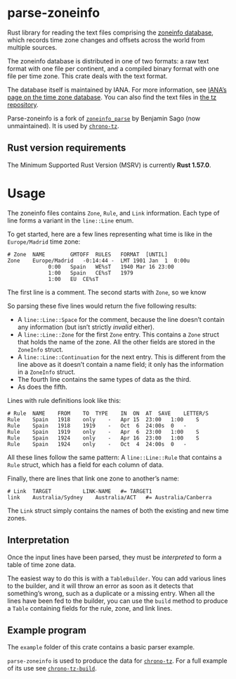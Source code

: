 # parse-zoneinfo

Rust library for reading the text files comprising the [zoneinfo database], which records time zone changes and offsets across the world from multiple sources.

The zoneinfo database is distributed in one of two formats: a raw text format with one file per continent, and a compiled binary format with one file per time zone. This crate deals with the text format.

The database itself is maintained by IANA. For more information, see [IANA’s page on the time zone database][iana]. You can also find the text files in [the tz repository][tz].

Parse-zoneinfo is a fork of [`zoneinfo_parse`] by Benjamin Sago (now unmaintained). It is used by [`chrono-tz`].

[iana]: https://www.iana.org/time-zones
[tz]: https://github.com/eggert/tz
[zoneinfo database]: https://en.wikipedia.org/wiki/Tz_database
[`zoneinfo_parse`]: https://crates.io/crates/zoneinfo_parse
[`chrono-tz`]: https://crates.io/crates/chrono-tz

## Rust version requirements

The Minimum Supported Rust Version (MSRV) is currently **Rust 1.57.0**.

# Usage

The zoneinfo files contains `Zone`, `Rule`, and `Link` information. Each type of line forms a variant in the `line::Line` enum.

To get started, here are a few lines representing what time is like in the `Europe/Madrid` time zone:
```
# Zone	NAME		GMTOFF	RULES	FORMAT	[UNTIL]
Zone	Europe/Madrid	-0:14:44 -	LMT	1901 Jan  1  0:00u
			 0:00	Spain	WE%sT	1940 Mar 16 23:00
			 1:00	Spain	CE%sT	1979
			 1:00	EU	CE%sT
```

The first line is a comment. The second starts with `Zone`, so we know

So parsing these five lines would return the five following results:

- A `line::Line::Space` for the comment, because the line doesn’t contain any information (but isn’t strictly *invalid* either).
- A `line::Line::Zone` for the first `Zone` entry. This contains a `Zone` struct that holds the name of the zone. All the other fields are stored in the `ZoneInfo` struct.
- A `line::Line::Continuation` for the next entry. This is different from the line above as it doesn’t contain a name field; it only has the information in a `ZoneInfo` struct.
- The fourth line contains the same types of data as the third.
- As does the fifth.

Lines with rule definitions look like this:
```
# Rule	NAME	FROM	TO	TYPE	IN	ON	AT	SAVE	LETTER/S
Rule	Spain	1918	only	-	Apr	15	23:00	1:00	S
Rule	Spain	1918	1919	-	Oct	 6	24:00s	0	-
Rule	Spain	1919	only	-	Apr	 6	23:00	1:00	S
Rule	Spain	1924	only	-	Apr	16	23:00	1:00	S
Rule	Spain	1924	only	-	Oct	 4	24:00s	0	-
```

All these lines follow the same pattern: A `line::Line::Rule` that contains a `Rule` struct, which has a field for each column of data.

Finally, there are lines that link one zone to another’s name:
```
# Link	TARGET			LINK-NAME	#= TARGET1
link	Australia/Sydney	Australia/ACT	#= Australia/Canberra
```

The `Link` struct simply contains the names of both the existing and new time zones.

## Interpretation

Once the input lines have been parsed, they must be *interpreted* to form a table of time zone data.

The easiest way to do this is with a `TableBuilder`. You can add various lines to the builder, and it will throw an error as soon as it detects that something’s wrong, such as a duplicate or a missing entry. When all the lines have been fed to the builder, you can use the `build` method to produce a `Table` containing fields for the rule, zone, and link lines.

## Example program

The `example` folder of this crate contains a basic parser example.

`parse-zoneinfo` is used to produce the data for [`chrono-tz`]. For a full example of its use see [`chrono-tz-build`].

[`chrono-tz-build`]: https://github.com/chronotope/chrono-tz/tree/main/chrono-tz-build

